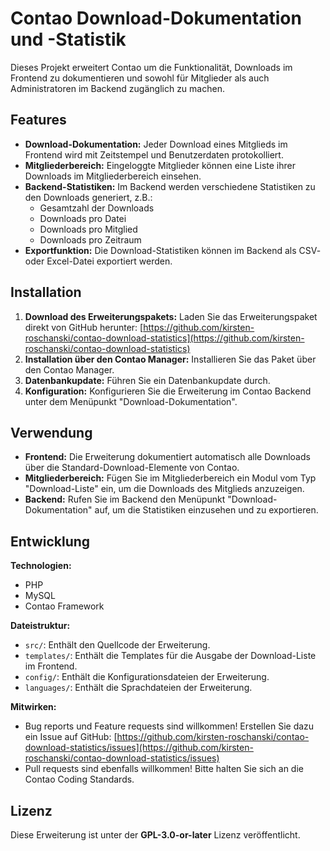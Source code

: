# Contao Download-Dokumentation und -Statistik

Dieses Projekt erweitert Contao um die Funktionalität, Downloads im Frontend zu dokumentieren und sowohl für Mitglieder als auch Administratoren im Backend zugänglich zu machen.

## Features

* **Download-Dokumentation:** Jeder Download eines Mitglieds im Frontend wird mit Zeitstempel und Benutzerdaten protokolliert.
* **Mitgliederbereich:** Eingeloggte Mitglieder können eine Liste ihrer Downloads im Mitgliederbereich einsehen.
* **Backend-Statistiken:** Im Backend werden verschiedene Statistiken zu den Downloads generiert, z.B.:
    * Gesamtzahl der Downloads
    * Downloads pro Datei
    * Downloads pro Mitglied
    * Downloads pro Zeitraum
* **Exportfunktion:** Die Download-Statistiken können im Backend als CSV- oder Excel-Datei exportiert werden.

## Installation

1. **Download des Erweiterungspakets:** Laden Sie das Erweiterungspaket direkt von GitHub herunter: [https://github.com/kirsten-roschanski/contao-download-statistics](https://github.com/kirsten-roschanski/contao-download-statistics)
2. **Installation über den Contao Manager:** Installieren Sie das Paket über den Contao Manager.
3. **Datenbankupdate:** Führen Sie ein Datenbankupdate durch.
4. **Konfiguration:** Konfigurieren Sie die Erweiterung im Contao Backend unter dem Menüpunkt "Download-Dokumentation".

## Verwendung

* **Frontend:** Die Erweiterung dokumentiert automatisch alle Downloads über die Standard-Download-Elemente von Contao.
* **Mitgliederbereich:** Fügen Sie im Mitgliederbereich ein Modul vom Typ "Download-Liste" ein, um die Downloads des Mitglieds anzuzeigen.
* **Backend:** Rufen Sie im Backend den Menüpunkt "Download-Dokumentation" auf, um die Statistiken einzusehen und zu exportieren.

## Entwicklung

**Technologien:**

* PHP
* MySQL
* Contao Framework

**Dateistruktur:**

* `src/`: Enthält den Quellcode der Erweiterung.
* `templates/`: Enthält die Templates für die Ausgabe der Download-Liste im Frontend.
* `config/`: Enthält die Konfigurationsdateien der Erweiterung.
* `languages/`: Enthält die Sprachdateien der Erweiterung.

**Mitwirken:**

* Bug reports und Feature requests sind willkommen! Erstellen Sie dazu ein Issue auf GitHub: [https://github.com/kirsten-roschanski/contao-download-statistics/issues](https://github.com/kirsten-roschanski/contao-download-statistics/issues)
* Pull requests sind ebenfalls willkommen! Bitte halten Sie sich an die Contao Coding Standards.

## Lizenz

Diese Erweiterung ist unter der **GPL-3.0-or-later** Lizenz veröffentlicht.